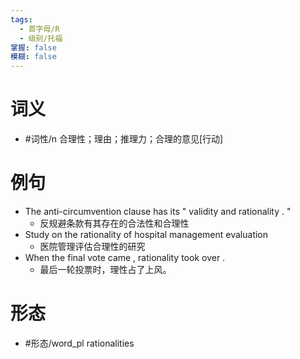 ```yaml
---
tags:
  - 首字母/R
  - 级别/托福
掌握: false
模糊: false
---
```

# 词义
- #词性/n  合理性；理由；推理力；合理的意见[行动]
# 例句
- The anti-circumvention clause has its " validity and rationality . "
	- 反规避条款有其存在的合法性和合理性
- Study on the rationality of hospital management evaluation
	- 医院管理评估合理性的研究
- When the final vote came , rationality took over .
	- 最后一轮投票时，理性占了上风。
# 形态
- #形态/word_pl rationalities
